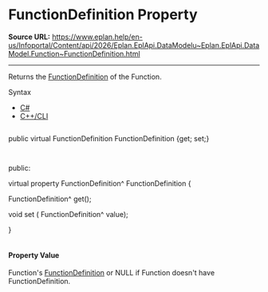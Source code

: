 # FunctionDefinition Property

**Source URL:** https://www.eplan.help/en-us/Infoportal/Content/api/2026/Eplan.EplApi.DataModelu~Eplan.EplApi.DataModel.Function~FunctionDefinition.html

---

Returns the [FunctionDefinition](Eplan.EplApi.DataModelu~Eplan.EplApi.DataModel.FunctionDefinition.html) of the Function.

Syntax

- [C#](#i-syntax-CS)
- [C++/CLI](#i-syntax-CPP2005)

```
```
public virtual FunctionDefinition FunctionDefinition {get; set;}
```
```

```
```
public:

virtual property FunctionDefinition^ FunctionDefinition {

   FunctionDefinition^ get();

   void set (    FunctionDefinition^ value);

}
```
```

#### Property Value

Function's [FunctionDefinition](Eplan.EplApi.DataModelu~Eplan.EplApi.DataModel.Function~FunctionDefinition.html) or NULL if Function doesn't have FunctionDefinition.
